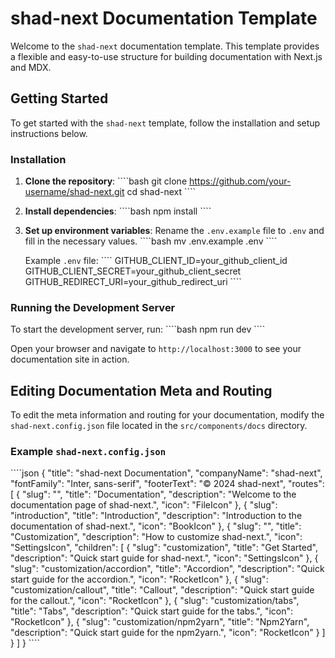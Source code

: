 # shad-next Documentation Template

Welcome to the `shad-next` documentation template. This template provides a flexible and easy-to-use structure for building documentation with Next.js and MDX.

## Getting Started

To get started with the `shad-next` template, follow the installation and setup instructions below.

### Installation

1. **Clone the repository**:
   \`\`\`\`bash
   git clone https://github.com/your-username/shad-next.git
   cd shad-next
   \`\`\`\`

2. **Install dependencies**:
   \`\`\`\`bash
   npm install
   \`\`\`\`

3. **Set up environment variables**:
   Rename the `.env.example` file to `.env` and fill in the necessary values.
   \`\`\`\`bash
   mv .env.example .env
   \`\`\`\`

   Example `.env` file:
   \`\`\`\`
   GITHUB_CLIENT_ID=your_github_client_id
   GITHUB_CLIENT_SECRET=your_github_client_secret
   GITHUB_REDIRECT_URI=your_github_redirect_uri
   \`\`\`\`

### Running the Development Server

To start the development server, run:
\`\`\`\`bash
npm run dev
\`\`\`\`

Open your browser and navigate to `http://localhost:3000` to see your documentation site in action.

## Editing Documentation Meta and Routing

To edit the meta information and routing for your documentation, modify the `shad-next.config.json` file located in the `src/components/docs` directory.

### Example `shad-next.config.json`

\`\`\`\`json
{
"title": "shad-next Documentation",
"companyName": "shad-next",
"fontFamily": "Inter, sans-serif",
"footerText": "© 2024 shad-next",
"routes": [
{
"slug": "",
"title": "Documentation",
"description": "Welcome to the documentation page of shad-next.",
"icon": "FileIcon"
},
{
"slug": "introduction",
"title": "Introduction",
"description": "Introduction to the documentation of shad-next.",
"icon": "BookIcon"
},
{
"slug": "",
"title": "Customization",
"description": "How to customize shad-next.",
"icon": "SettingsIcon",
"children": [
{
"slug": "customization",
"title": "Get Started",
"description": "Quick start guide for shad-next.",
"icon": "SettingsIcon"
},
{
"slug": "customization/accordion",
"title": "Accordion",
"description": "Quick start guide for the accordion.",
"icon": "RocketIcon"
},
{
"slug": "customization/callout",
"title": "Callout",
"description": "Quick start guide for the callout.",
"icon": "RocketIcon"
},
{
"slug": "customization/tabs",
"title": "Tabs",
"description": "Quick start guide for the tabs.",
"icon": "RocketIcon"
},
{
"slug": "customization/npm2yarn",
"title": "Npm2Yarn",
"description": "Quick start guide for the npm2yarn.",
"icon": "RocketIcon"
}
]
}
]
}
\`\`\`\`
